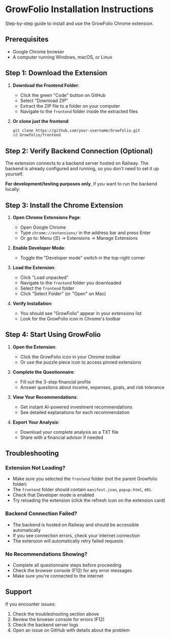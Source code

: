 # GrowFolio Installation Instructions

Step-by-step guide to install and use the GrowFolio Chrome extension.

## Prerequisites

- Google Chrome browser
- A computer running Windows, macOS, or Linux

## Step 1: Download the Extension

1. **Download the Frontend Folder**:
   - Click the green "Code" button on GitHub
   - Select "Download ZIP"
   - Extract the ZIP file to a folder on your computer
   - Navigate to the `frontend` folder inside the extracted files

2. **Or clone just the frontend**:
   ```bash
   git clone https://github.com/your-username/Growfolio.git
   cd Growfolio/frontend
   ```

## Step 2: Verify Backend Connection (Optional)

The extension connects to a backend server hosted on Railway. The backend is already configured and running, so you don't need to set it up yourself.

**For development/testing purposes only**, if you want to run the backend locally:

## Step 3: Install the Chrome Extension

1. **Open Chrome Extensions Page**:
   - Open Google Chrome
   - Type `chrome://extensions/` in the address bar and press Enter
   - Or go to: Menu (☰) → Extensions → Manage Extensions

2. **Enable Developer Mode**:
   - Toggle the "Developer mode" switch in the top-right corner

3. **Load the Extension**:
   - Click "Load unpacked"
   - Navigate to the `frontend` folder you downloaded
   - Select the `frontend` folder
   - Click "Select Folder" (or "Open" on Mac)

4. **Verify Installation**:
   - You should see "GrowFolio" appear in your extensions list
   - Look for the GrowFolio icon in Chrome's toolbar

## Step 4: Start Using GrowFolio

1. **Open the Extension**:
   - Click the GrowFolio icon in your Chrome toolbar
   - Or use the puzzle piece icon to access pinned extensions

2. **Complete the Questionnaire**:
   - Fill out the 3-step financial profile
   - Answer questions about income, expenses, goals, and risk tolerance

3. **View Your Recommendations**:
   - Get instant AI-powered investment recommendations
   - See detailed explanations for each recommendation

4. **Export Your Analysis**:
   - Download your complete analysis as a TXT file
   - Share with a financial advisor if needed

## Troubleshooting

### Extension Not Loading?
- Make sure you selected the `frontend` folder (not the parent Growfolio folder)
- The `frontend` folder should contain `manifest.json`, `popup.html`, etc.
- Check that Developer mode is enabled
- Try reloading the extension (click the refresh icon on the extension card)

### Backend Connection Failed?
- The backend is hosted on Railway and should be accessible automatically
- If you see connection errors, check your internet connection
- The extension will automatically retry failed requests

### No Recommendations Showing?
- Complete all questionnaire steps before proceeding
- Check the browser console (F12) for any error messages
- Make sure you're connected to the internet

## Support

If you encounter issues:
1. Check the troubleshooting section above
2. Review the browser console for errors (F12)
3. Check the backend server logs
4. Open an issue on GitHub with details about the problem
